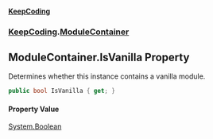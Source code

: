 #### [KeepCoding](index.md 'index')
### [KeepCoding](KeepCoding.md 'KeepCoding').[ModuleContainer](ModuleContainer.md 'KeepCoding.ModuleContainer')
## ModuleContainer.IsVanilla Property
Determines whether this instance contains a vanilla module.  
```csharp
public bool IsVanilla { get; }
```
#### Property Value
[System.Boolean](https://docs.microsoft.com/en-us/dotnet/api/System.Boolean 'System.Boolean')
